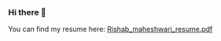 ### Hi there 👋

You can find my resume here: [Rishab_maheshwari_resume.pdf](https://github.com/rishabmahesh/rishabmahesh/files/10762420/Rishab_maheshwari_resume.1.pdf)


<!--
**rishabmahesh/rishabmahesh** is a ✨ _special_ ✨ repository because its `README.md` (this file) appears on your GitHub profile.

Here are some ideas to get you started:

- 🔭 I’m currently working on ...
- 🌱 I’m currently learning ...
- 👯 I’m looking to collaborate on ...
- 🤔 I’m looking for help with ...
- 💬 Ask me about ...
- 📫 How to reach me: ...
- 😄 Pronouns: ...
- ⚡ Fun fact: ...
-->
